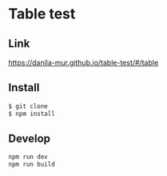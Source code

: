 # Table test

## Link
https://danila-mur.github.io/table-test/#/table

## Install

```sh
$ git clone
$ npm install
```

## Develop

```sh
npm run dev
npm run build
```
